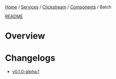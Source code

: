 <p>
    <a href="/docs/index.md">Home</a> /
    <a href="/docs/services/index.md">Services</a> /
    <a href="/docs/services/clickstream/index.md">Clickstream</a> /
    <a href="/services/clickstream/docs/index.md">Components</a> /
    <span>Batch</span>
</p>

<a href="/services/clickstream/src/batch/README.md">README</a>

# Overview

# Changelogs
- [v0.1.0-alpha.1](/services/clickstream/src/batch/CHANGELOG.md#v010-alpha1)
